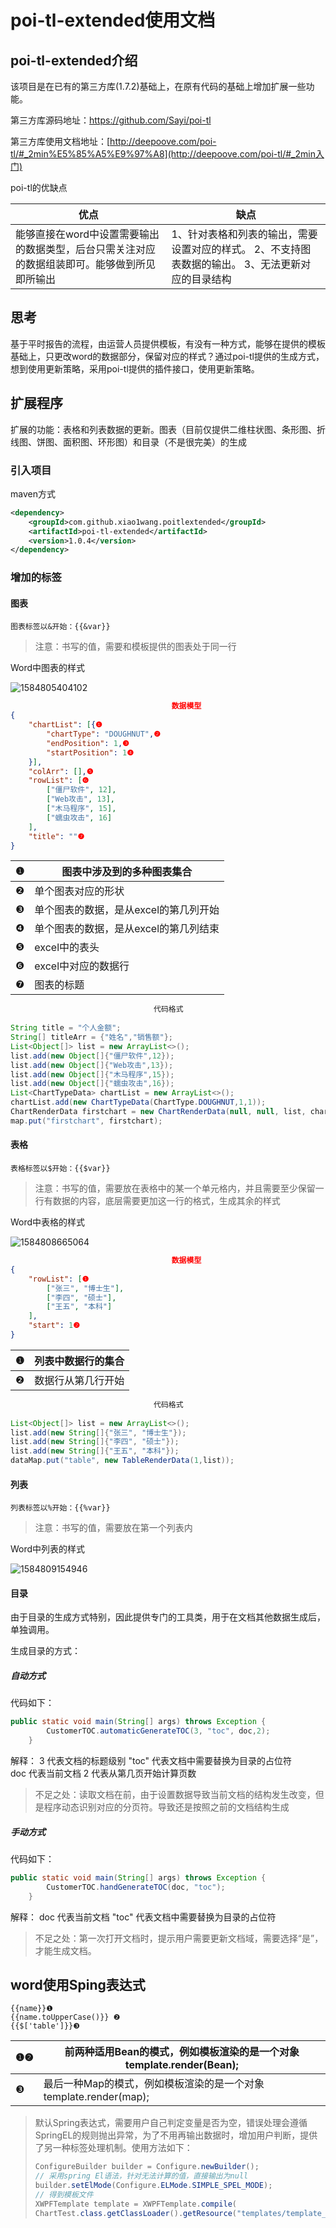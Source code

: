 # poi-tl-extended使用文档

## poi-tl-extended介绍

该项目是在已有的第三方库(1.7.2)基础上，在原有代码的基础上增加扩展一些功能。

第三方库源码地址：https://github.com/Sayi/poi-tl

第三方库使用文档地址：[http://deepoove.com/poi-tl/#_2min%E5%85%A5%E9%97%A8](http://deepoove.com/poi-tl/#_2min入门)

poi-tl的优缺点

| 优点                                                         | 缺点                                                         |
| ------------------------------------------------------------ | ------------------------------------------------------------ |
| 能够直接在word中设置需要输出的数据类型，后台只需关注对应的数据组装即可。能够做到所见即所输出 | 1、针对表格和列表的输出，需要设置对应的样式。   2、不支持图表数据的输出。   3、无法更新对应的目录结构 |

## 思考

基于平时报告的流程，由运营人员提供模板，有没有一种方式，能够在提供的模板基础上，只更改word的数据部分，保留对应的样式？通过poi-tl提供的生成方式，想到使用更新策略，采用poi-tl提供的插件接口，使用更新策略。

## 扩展程序

扩展的功能：表格和列表数据的更新。图表（目前仅提供二维柱状图、条形图、折线图、饼图、面积图、环形图）和目录（不是很完美）的生成

### 引入项目

maven方式

```xml
<dependency>
    <groupId>com.github.xiao1wang.poitlextended</groupId>
    <artifactId>poi-tl-extended</artifactId>
    <version>1.0.4</version>
</dependency>
```

### 增加的标签

#### 图表

```
图表标签以&开始：{{&var}} 
```

> 注意：书写的值，需要和模板提供的图表处于同一行

Word中图表的样式

![1584805404102](./images/1584805404102.png)

```json
                                    数据模型
{
	"chartList": [{❶
		"chartType": "DOUGHNUT",❷
		"endPosition": 1,❸
		"startPosition": 1❹
	}],
	"colArr": [],❺
	"rowList": [❻
		["僵尸软件", 12],
		["Web攻击", 13],
		["木马程序", 15],
		["蠕虫攻击", 16]
	],
	"title": ""❼
}
```

| ❶    | 图表中涉及到的多种图表集合            |
| ---- | ------------------------------------- |
| ❷    | 单个图表对应的形状                    |
| ❸    | 单个图表的数据，是从excel的第几列开始 |
| ❹    | 单个图表的数据，是从excel的第几列结束 |
| ❺    | excel中的表头                         |
| ❻    | excel中对应的数据行                   |
| ❼    | 图表的标题                            |

```java
								代码格式
								
String title = "个人金额";
String[] titleArr = {"姓名","销售额"};
List<Object[]> list = new ArrayList<>();
list.add(new Object[]{"僵尸软件",12});
list.add(new Object[]{"Web攻击",13});
list.add(new Object[]{"木马程序",15});
list.add(new Object[]{"蠕虫攻击",16});
List<ChartTypeData> chartList = new ArrayList<>();
chartList.add(new ChartTypeData(ChartType.DOUGHNUT,1,1));
ChartRenderData firstchart = new ChartRenderData(null, null, list, chartList);
map.put("firstchart", firstchart);
```

#### 表格

```
表格标签以$开始：{{$var}} 
```

> 注意：书写的值，需要放在表格中的某一个单元格内，并且需要至少保留一行有数据的内容，底层需要更加这一行的格式，生成其余的样式

Word中表格的样式

![1584808665064](./images/1584808665064.png)



```json
                                    数据模型
{
	"rowList": [❶
		["张三", "博士生"],
		["李四", "硕士"],
		["王五", "本科"]
	],
	"start": 1❷
}
```

| ❶    | 列表中数据行的集合 |
| ---- | ------------------ |
| ❷    | 数据行从第几行开始 |

```java
								代码格式
								
List<Object[]> list = new ArrayList<>();
list.add(new String[]{"张三", "博士生"});
list.add(new String[]{"李四", "硕士"});
list.add(new String[]{"王五", "本科"});
dataMap.put("table", new TableRenderData(1,list));
```
#### 列表

```
列表标签以%开始：{{%var}} 
```

> 注意：书写的值，需要放在第一个列表内

Word中列表的样式

![1584809154946](./images/1584809154946.png)

#### 目录

由于目录的生成方式特别，因此提供专门的工具类，用于在文档其他数据生成后，单独调用。

生成目录的方式：
##### 自动方式

代码如下：

```java
public static void main(String[] args) throws Exception {
        CustomerTOC.automaticGenerateTOC(3, "toc", doc,2);
    }
```
解释：
3     代表文档的标题级别
"toc" 代表文档中需要替换为目录的占位符  
doc   代表当前文档
2     代表从第几页开始计算页数

> 不足之处：读取文档在前，由于设置数据导致当前文档的结构发生改变，但是程序动态识别对应的分页符。导致还是按照之前的文档结构生成

##### 手动方式

代码如下：

```java
public static void main(String[] args) throws Exception {
        CustomerTOC.handGenerateTOC(doc, "toc");
    }
```
解释：
doc   代表当前文档
"toc" 代表文档中需要替换为目录的占位符

> 不足之处：第一次打开文档时，提示用户需要更新文档域，需要选择“是”，才能生成文档。

## word使用Sping表达式

```
{{name}}❶
{{name.toUpperCase()}} ❷
{{$['table']}}❸
```
| ❶❷   | 前两种适用Bean的模式，例如模板渲染的是一个对象template.render(Bean); |
| ---- | ------------------------------------------------------------ |
| ❸    | 最后一种Map的模式，例如模板渲染的是一个对象template.render(map); |

> 默认Spring表达式，需要用户自己判定变量是否为空，错误处理会遵循SpringEL的规则抛出异常，为了不用再输出数据时，增加用户判断，提供了另一种标签处理机制。使用方法如下：
>
> ```java
> ConfigureBuilder builder = Configure.newBuilder();
> // 采用spring El语法，针对无法计算的值，直接输出为null
> builder.setElMode(Configure.ELMode.SIMPLE_SPEL_MODE);
> // 得到模板文件
> XWPFTemplate template = XWPFTemplate.compile(
> ChartTest.class.getClassLoader().getResource("templates/template_table.docx").getPath(), builder.build());
> ```
>
> 
